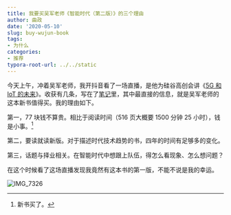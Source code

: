 ```yaml
---
title: 我要买吴军老师《智能时代（第二版）》的三个理由
author: 曲政
date: '2020-05-10'
slug: buy-wujun-book
tags:
- 为什么
categories:
- 推荐
typora-root-url: ../../static
---
```


今天上午，冲着吴军老师，我开抖音看了一场直播，是他为硅谷高创会讲《[5G 和 IoT 的未来](https://posts.careerengine.us/p/5eba2eeb37823579508bded3)》。收获有几条，写在了[笔记](/cn-note/2020/05/5g-and-or-iot/)里，其中最直接的信息，就是吴军老师的这本新书值得买。我的理由如下。

第一，77 块钱不算贵。相比于阅读时间（516 页大概要 1500 分钟 25 小时），钱是小事。[^ 旧书卖了]

[^ 旧书卖了]: 新书买了。

第二，要读就读新版。对于描述时代技术趋势的书，四年的时间有足够多的变化。

第三，话题与择业相关。在智能时代中想跟上队伍，得怎么看现象、怎么想问题？

在这个时候看了这场直播发现我竟然有这本书的第一版，不能不说是我的幸运。

![IMG_7326](/images/2020-05-10-%E6%8E%A8%E8%8D%90%E9%98%85%E8%AF%BB%E5%90%B4%E5%86%9B%E8%80%81%E5%B8%88%E6%96%B0%E7%89%88%E3%80%8A%E6%99%BA%E8%83%BD%E6%97%B6%E4%BB%A3%EF%BC%88%E7%AC%AC%E4%BA%8C%E7%89%88%EF%BC%89%E3%80%8B/IMG_7326.JPG)